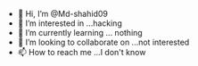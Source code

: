 - 👋 Hi, I’m @Md-shahid09
- 👀 I’m interested in ...hacking 
- 🌱 I’m currently learning ... nothing
- 💞️ I’m looking to collaborate on ...not interested 
- 📫 How to reach me ...I don't know



<!---
Md-shahid09/Md-shahid09 is a ✨ special ✨ repository because its `README.md` (this file) appears on your GitHub profile.
You can click the Preview link to take a look at your changes.
--->
